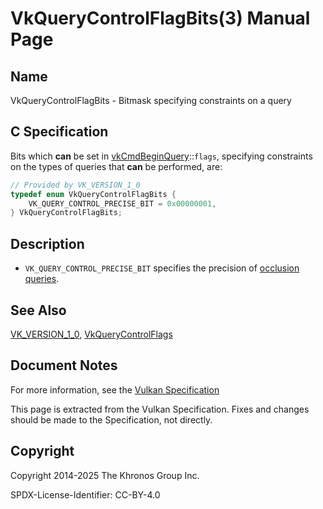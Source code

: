 # VkQueryControlFlagBits(3) Manual Page

## Name

VkQueryControlFlagBits - Bitmask specifying constraints on a query



## [](#_c_specification)C Specification

Bits which **can** be set in [vkCmdBeginQuery](https://registry.khronos.org/vulkan/specs/latest/man/html/vkCmdBeginQuery.html)::`flags`, specifying constraints on the types of queries that **can** be performed, are:

```c++
// Provided by VK_VERSION_1_0
typedef enum VkQueryControlFlagBits {
    VK_QUERY_CONTROL_PRECISE_BIT = 0x00000001,
} VkQueryControlFlagBits;
```

## [](#_description)Description

- `VK_QUERY_CONTROL_PRECISE_BIT` specifies the precision of [occlusion queries](https://registry.khronos.org/vulkan/specs/latest/html/vkspec.html#queries-occlusion).

## [](#_see_also)See Also

[VK\_VERSION\_1\_0](https://registry.khronos.org/vulkan/specs/latest/man/html/VK_VERSION_1_0.html), [VkQueryControlFlags](https://registry.khronos.org/vulkan/specs/latest/man/html/VkQueryControlFlags.html)

## [](#_document_notes)Document Notes

For more information, see the [Vulkan Specification](https://registry.khronos.org/vulkan/specs/latest/html/vkspec.html#VkQueryControlFlagBits)

This page is extracted from the Vulkan Specification. Fixes and changes should be made to the Specification, not directly.

## [](#_copyright)Copyright

Copyright 2014-2025 The Khronos Group Inc.

SPDX-License-Identifier: CC-BY-4.0
